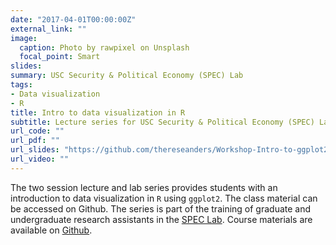 ```yaml
---
date: "2017-04-01T00:00:00Z"
external_link: ""
image:
  caption: Photo by rawpixel on Unsplash
  focal_point: Smart
slides: 
summary: USC Security & Political Economy (SPEC) Lab
tags:
- Data visualization
- R
title: Intro to data visualization in R
subtitle: Lecture series for USC Security & Political Economy (SPEC) Lab
url_code: ""
url_pdf: ""
url_slides: "https://github.com/thereseanders/Workshop-Intro-to-ggplot2"
url_video: ""
---
```

The two session lecture and lab series provides students with an introduction to data visualization in `R` using `ggplot2`. The class material can be accessed on Github. The series is part of the training of graduate and undergraduate research assistants in the [SPEC Lab](http://uscspec.org). Course materials are available on [Github](https://github.com/thereseanders/Workshop-Intro-to-ggplot2).
